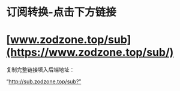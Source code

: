 # 订阅转换-点击下方链接

# [www.zodzone.top/sub](https://www.zodzone.top/sub/)

复制完整链接填入后端地址： 

“http://sub.zodzone.top/sub?”
